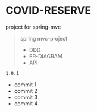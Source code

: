 # COVID-RESERVE
project for spring-mvc

> spring mvc-project 
> * DDD
> * ER-DIAGRAM
> * API

<code>1.0.1</code>

* commit 1
* commit 2
* commit 3
* commit 4